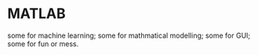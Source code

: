 # MATLAB
some for machine learning;
some for mathmatical modelling;
some for GUI;
some for fun or mess.
